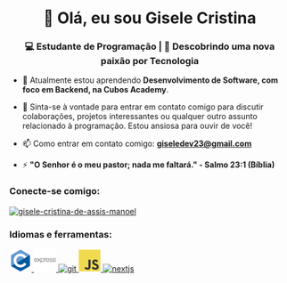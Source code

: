 <h1 align="center">👋 Olá, eu sou Gisele Cristina</h1>
<h3 align="center">💻 Estudante de Programação | 🔭 Descobrindo uma nova paixão por Tecnologia</h3>

- 🌱 Atualmente estou aprendendo **Desenvolvimento de Software, com foco em Backend, na Cubos Academy**.

- 💬 Sinta-se à vontade para entrar em contato comigo para discutir colaborações, projetos interessantes ou qualquer outro assunto relacionado à programação. Estou ansiosa para ouvir de você!

- 📫 Como entrar em contato comigo: **giseledev23@gmail.com**

- ⚡ **"O Senhor é o meu pastor; nada me faltará." - Salmo 23:1 (Bíblia)**

<h3 align="left">Conecte-se comigo:</h3>
<p align="left">
<a href="https://linkedin.com/in/gisele-cristina-de-assis-manoel" target="_blank">
  <img align="center" src="https://raw.githubusercontent.com/rahuldkjain/github-profile-readme-generator/master/src/images/icons/Social/linked-in-alt.svg" alt="gisele-cristina-de-assis-manoel" height="30" width="40" />
</a>
</p>

<h3 align="left">Idiomas e ferramentas:</h3>
<p align="left">
<a href="https://www.cprogramming.com/" target="_blank" rel="noreferrer">
  <img src="https://raw.githubusercontent.com/devicons/devicon/master/icons/c/c-original.svg" alt="c" width="40" height="40" />
</a>
<a href="https://expressjs.com" target="_blank" rel="noreferrer">
  <img src="https://raw.githubusercontent.com/devicons/devicon/master/icons/express/express-original-wordmark.svg" alt="express" width="40" height="40" />
</a>
<a href="https://git-scm.com/" target="_blank" rel="noreferrer">
  <img src="https://www.vectorlogo.zone/logos/git-scm/git-scm-icon.svg" alt="git" width="40" height="40" />
</a>
<a href="https://developer.mozilla.org/en-US/docs/Web/JavaScript" target="_blank" rel="noreferrer">
  <img src="https://raw.githubusercontent.com/devicons/devicon/master/icons/javascript/javascript-original.svg" alt="javascript" width="40" height="40" />
</a>
<a href="https://nextjs.org/" target="_blank" rel="noreferrer">
  <img src="https://cdn.worldvectorlogo.com/logos/nextjs-2.svg" alt="nextjs" width="40" height="40" />
</a>
</p>






